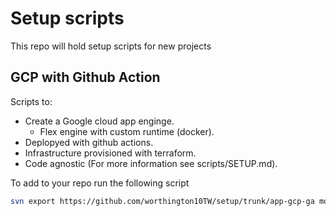 # Setup scripts

This repo will hold setup scripts for new projects

## GCP with Github Action

Scripts to:

- Create a Google cloud app enginge.
  - Flex engine with custom runtime (docker).
- Deplopyed with github actions.
- Infrastructure provisioned with terraform.
- Code agnostic (For more information see scripts/SETUP.md).
  
To add to your repo run the following script

```sh
svn export https://github.com/worthington10TW/setup/trunk/app-gcp-ga move_my_contents_to_your_project_root
```
